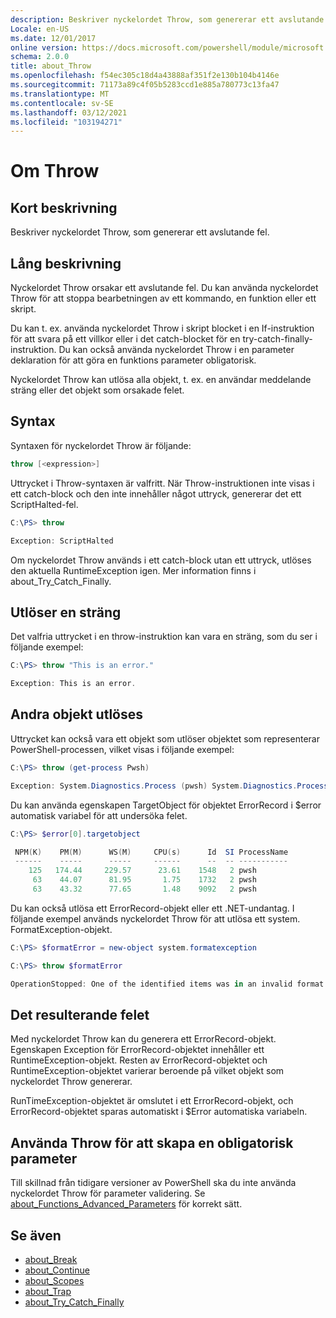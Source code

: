 ```yaml
---
description: Beskriver nyckelordet Throw, som genererar ett avslutande fel.
Locale: en-US
ms.date: 12/01/2017
online version: https://docs.microsoft.com/powershell/module/microsoft.powershell.core/about/about_throw?view=powershell-7.1&WT.mc_id=ps-gethelp
schema: 2.0.0
title: about_Throw
ms.openlocfilehash: f54ec305c18d4a43888af351f2e130b104b4146e
ms.sourcegitcommit: 71173a89c4f05b5283ccd1e885a780773c13fa47
ms.translationtype: MT
ms.contentlocale: sv-SE
ms.lasthandoff: 03/12/2021
ms.locfileid: "103194271"
---
```

# <a name="about-throw"></a>Om Throw

## <a name="short-description"></a>Kort beskrivning
Beskriver nyckelordet Throw, som genererar ett avslutande fel.

## <a name="long-description"></a>Lång beskrivning

Nyckelordet Throw orsakar ett avslutande fel. Du kan använda nyckelordet Throw för att stoppa bearbetningen av ett kommando, en funktion eller ett skript.

Du kan t. ex. använda nyckelordet Throw i skript blocket i en If-instruktion för att svara på ett villkor eller i det catch-blocket för en try-catch-finally-instruktion. Du kan också använda nyckelordet Throw i en parameter deklaration för att göra en funktions parameter obligatorisk.

Nyckelordet Throw kan utlösa alla objekt, t. ex. en användar meddelande sträng eller det objekt som orsakade felet.

## <a name="syntax"></a>Syntax

Syntaxen för nyckelordet Throw är följande:

```powershell
throw [<expression>]
```

Uttrycket i Throw-syntaxen är valfritt. När Throw-instruktionen inte visas i ett catch-block och den inte innehåller något uttryck, genererar det ett ScriptHalted-fel.

```powershell
C:\PS> throw

Exception: ScriptHalted
```

Om nyckelordet Throw används i ett catch-block utan ett uttryck, utlöses den aktuella RuntimeException igen. Mer information finns i about_Try_Catch_Finally.

## <a name="throwing-a-string"></a>Utlöser en sträng

Det valfria uttrycket i en throw-instruktion kan vara en sträng, som du ser i följande exempel:

```powershell
C:\PS> throw "This is an error."

Exception: This is an error.
```

## <a name="throwing-other-objects"></a>Andra objekt utlöses

Uttrycket kan också vara ett objekt som utlöser objektet som representerar PowerShell-processen, vilket visas i följande exempel:

```powershell
C:\PS> throw (get-process Pwsh)

Exception: System.Diagnostics.Process (pwsh) System.Diagnostics.Process (pwsh) System.Diagnostics.Process (pwsh)
```

Du kan använda egenskapen TargetObject för objektet ErrorRecord i $error automatisk variabel för att undersöka felet.

```powershell
C:\PS> $error[0].targetobject

 NPM(K)    PM(M)      WS(M)     CPU(s)      Id  SI ProcessName
 ------    -----      -----     ------      --  -- -----------
    125   174.44     229.57      23.61    1548   2 pwsh
     63    44.07      81.95       1.75    1732   2 pwsh
     63    43.32      77.65       1.48    9092   2 pwsh
```

Du kan också utlösa ett ErrorRecord-objekt eller ett .NET-undantag. I följande exempel används nyckelordet Throw för att utlösa ett system. FormatException-objekt.

```powershell
C:\PS> $formatError = new-object system.formatexception

C:\PS> throw $formatError

OperationStopped: One of the identified items was in an invalid format.
```

## <a name="the-resulting-error"></a>Det resulterande felet

Med nyckelordet Throw kan du generera ett ErrorRecord-objekt. Egenskapen Exception för ErrorRecord-objektet innehåller ett RuntimeException-objekt. Resten av ErrorRecord-objektet och RuntimeException-objektet varierar beroende på vilket objekt som nyckelordet Throw genererar.

RunTimeException-objektet är omslutet i ett ErrorRecord-objekt, och ErrorRecord-objektet sparas automatiskt i $Error automatiska variabeln.

## <a name="using-throw-to-create-a-mandatory-parameter"></a>Använda Throw för att skapa en obligatorisk parameter

Till skillnad från tidigare versioner av PowerShell ska du inte använda nyckelordet Throw för parameter validering. Se [about_Functions_Advanced_Parameters](about_Functions_Advanced_Parameters.md) för korrekt sätt.

## <a name="see-also"></a>Se även

- [about_Break](about_Break.md)
- [about_Continue](about_Continue.md)
- [about_Scopes](about_Scopes.md)
- [about_Trap](about_Trap.md)
- [about_Try_Catch_Finally](about_Try_Catch_Finally.md)
